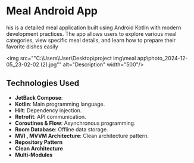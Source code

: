 # Meal Android App

his is a detailed meal application built using Android Kotlin with modern development practices. The app allows users to explore various meal categories, 
view specific meal details, and learn how to prepare their favorite dishes easily

<img src=""C:\Users\User\Desktop\project img\meal app\photo_2024-12-05_23-02-02 (2).jpg"" alt="Description" width="500"/>


## Technologies Used
- **JetBack Compose**:
- **Kotlin**: Main programming language.
- **Hilt**: Dependency injection.
- **Retrofit**: API communication.
- **Coroutines & Flow**: Asynchronous programming.
- **Room Database**: Offline data storage.
- **MVI , MVVM Architecture**: Clean architecture pattern.
- **Repository Pattern**
- **Clean Architecture**
- **Multi-Modules**
